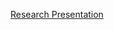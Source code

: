 [Research Presentation](https://docs.google.com/presentation/d/1Qe986h1p-eQaNoBaj8o0J28P005DFJeyUMOVi3YgM5c/edit?usp=sharing)
